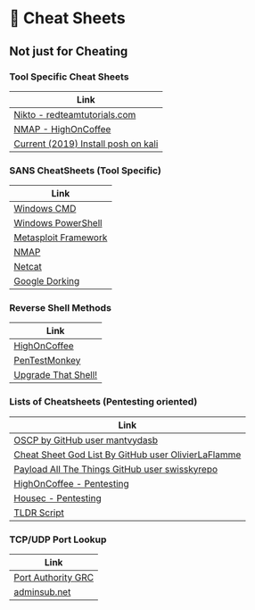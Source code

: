 # :page_with_curl: Cheat Sheets

## Not just for Cheating

### Tool Specific Cheat Sheets

Link |
-|
[Nikto - redteamtutorials.com](https://redteamtutorials.com/2018/10/24/nikto-cheatsheet/)|
[NMAP - HighOnCoffee](https://highon.coffee/blog/nmap-cheat-sheet/)|
[Current (2019) Install posh on kali](https://docs.microsoft.com/en-us/powershell/scripting/install/installing-powershell-core-on-linux?view=powershell-6)|

### SANS CheatSheets (Tool Specific)

Link |
-|
[Windows CMD](https://www.sans.org/security-resources/sec560/windows_command_line_sheet_v1.pdf)|
[Windows PowerShell](https://blogs.sans.org/pen-testing/files/2016/05/PowerShellCheatSheet_v41.pdf)|
[Metasploit Framework](https://www.sans.org/security-resources/sec560/misc_tools_sheet_v1.pdf)|
[NMAP](https://blogs.sans.org/pen-testing/files/2013/10/NmapCheatSheetv1.1.pdf)|
[Netcat](https://www.sans.org/security-resources/sec560/netcat_cheat_sheet_v1.pdf)|
[Google Dorking](https://www.sans.org/security-resources/GoogleCheatSheet.pdf)|

### Reverse Shell Methods

Link|
-|
[HighOnCoffee](https://highon.coffee/blog/reverse-shell-cheat-sheet/)|
[PenTestMonkey](http://pentestmonkey.net/cheat-sheet/shells/reverse-shell-cheat-sheet)|
[Upgrade That Shell!](https://blog.ropnop.com/upgrading-simple-shells-to-fully-interactive-ttys/)|
### Lists of Cheatsheets (Pentesting oriented)

Link |
-|
[OSCP by GitHub user mantvydasb](https://github.com/mantvydasb/Offensive-Security-OSCP-Cheatsheets)|
[Cheat Sheet God List By GitHub user OlivierLaFlamme](https://github.com/OlivierLaflamme/Cheatsheet-God)|
[Payload All The Things GitHub user swisskyrepo](https://github.com/swisskyrepo/PayloadsAllTheThings)|
[HighOnCoffee - Pentesting](https://highon.coffee/blog/penetration-testing-tools-cheat-sheet/)|
[Housec - Pentesting](https://hausec.com/pentesting-cheatsheet/)|
[TLDR Script](https://tldr.sh/)|

### TCP/UDP Port Lookup

Link|
-|
[Port Authority GRC](https://www.grc.com/PortDataHelp.htm)|
[adminsub.net](https://www.adminsub.net/tcp-udp-port-finder)|

